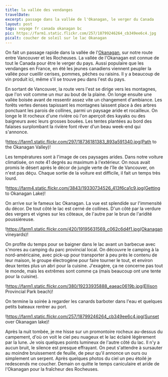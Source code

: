 ```yaml
---
title: la vallée des vendanges 
travelDate: 
excerpt: passage dans la vallée de l'Okanagan, le verger du Canada
layout: post
tags: voyage fr canada okanagan bc
pic: https://farm1.static.flickr.com/257/18799246264_cb349ee6c4.jpg
picalt: coucher de soleil sur le lac Okanagan
---
```

On fait un passage rapide dans la vallée de l'[Okanagan](https://fr.wikipedia.org/wiki/Okanagan), sur notre route entre Vancouver et les Rocheuses. La vallée de l'Okanagan est connue de tout le Canada pour être le verger du pays. Aussi populaire que les vendanges en France, en été les jeunes canadiens viennent peupler la vallée pour cueillir cerises, pommes, pêches ou raisins. Il y a beaucoup de vin produit ici, même s'il se trouve peu dans l'est du pays.

En sortant de Vancouver, la route vers l'est se dirige vers les montagnes, que l'on voit comme un mur au bout de la plaine. On longe ensuite une vallée boisée avant de ressentir assez vite un changement d'ambiance. Les forêts vertes denses tapissant les montagnes laissent place à des arbres ponctuant les parois de collines, parmi un paysage aride et rocailleux. On longe le lit rocheux d'une rivière où l'on aperçoit des kayaks ou des baigneurs avec leurs grosses bouées. Les tentes plantées au bord des falaises surplombant la rivière font rêver d'un beau week-end qui s'annonce. 

!https://farm1.static.flickr.com/297/18736181383_893a591340.jpg(Path to the Okanagan Valley)!

Les températures sont à l'image de ces paysages arides. Dans notre voiture climatisée, on note 41 degrés au maximum à l'extérieur. On nous avait promis le désert après le décor de jungle verte de l'île de Vancouver, on n'est pas déçu. Chaque sortie de la voiture est difficile, il fait un temps très lourd.

!https://farm4.static.flickr.com/3843/19330734526_413f6ca1c9.jpg(Getting to Okanagan Lake)!

On arrive sur le fameux lac Okanagan. La vue est splendide sur l'immensité du décor. De tout côté le lac est cerné de collines. D'un côté par la verdure des vergers et vignes sur les côteaux, de l'autre par le brun de l'aridité poussiéreuse. 

!https://farm1.static.flickr.com/420/19195631569_c062c6d4f1.jpg(Okanagan vineyards)!

On profite du temps pour se baigner dans le lac avant un barbecue avec s'mores au camping du parc provincial local. On découvre le camping à la nord-américaine, avec pick-up pour transporter à peu près le contenu de leur maison, le groupe électrogène pour faire tourner le tout, et environ deux tentes plus un abri pour la cuisine. J'exagère, ça ne concerne pas tout le monde, mais les extrêmes sont comme ça (mais beaucoup ont une tente pour la cuisine).

!https://farm1.static.flickr.com/380/19233935888_eaeac0619b.jpg(Ellison Provincial Park beach)!

On termine la soirée à regarder les canards barboter dans l'eau et quelques petits bateaux rentrer au port. 

!https://farm1.static.flickr.com/257/18799246264_cb349ee6c4.jpg(Sunset over Okanagan lake)!

Après la nuit tombée, je me hisse sur un promontoire rocheux au-dessus du campement, d'où on voit le ciel peu nuageux et le lac éclairé légèrement par la lune. Je vois quelques points lumineux de l'autre côté du lac. Il n'y a aucun bruit, le silence est presque effrayant. On peut s'attendre à sursauter au moindre bruissement de feuille, de peur qu'il annonce un ours ou simplement un serpent. Après quelques photos du ciel un peu étoilé je redescends me coucher. Demain on quitte le temps caniculaire et aride de l'Okanagan pour la fraîcheur des Rocheuses. 
